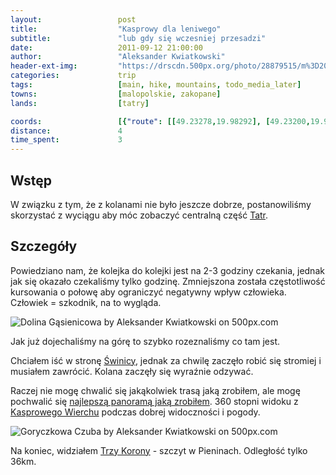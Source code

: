```yaml
---
layout:                 post
title:                  "Kasprowy dla leniwego"
subtitle:               "lub gdy się wczesniej przesadzi"
date:                   2011-09-12 21:00:00
author:                 "Aleksander Kwiatkowski"
header-ext-img:         "https://drscdn.500px.org/photo/28879515/m%3D2048/fb41d8488de306ab6c75db2b62dbd605"
categories:             trip
tags:                   [main, hike, mountains, todo_media_later]
towns:                  [malopolskie, zakopane]
lands:                  [tatry]

coords:                 [{"route": [[49.23278,19.98292], [49.23200,19.98143], [49.22527,19.99224]], "type": "hike"}, {"route": [[49.28694,19.97117], [49.27757,19.98108], [49.26936,19.97945]], "type": "hike"}, {"route": [[49.26931,19.97923], [49.25197,19.97383], [49.23278,19.98292]], "type": "train"}]
distance:               4
time_spent:             3
---
```


[wiki-tatry]:           https://pl.wikipedia.org/wiki/Tatry
[wiki-swinica]:         https://pl.wikipedia.org/wiki/%C5%9Awinica
[wiki-trzy-korony]:     https://pl.wikipedia.org/wiki/Trzy_Korony_(szczyt)
[wiki-kasprowy]:        https://pl.wikipedia.org/wiki/Kasprowy_Wierch

[panoramio-tatry]:      http://www.panoramio.com/photo/66997131

Wstęp
-----

W związku z tym, że z kolanami nie było jeszcze dobrze, postanowiliśmy skorzystać z wyciągu aby móc zobaczyć centralną część [Tatr][wiki-tatry].

Szczegóły
---------

Powiedziano nam, że kolejka do kolejki jest na 2-3 godziny czekania, jednak jak
się okazało czekaliśmy tylko godzinę. Zmniejszona została
częstotliwość kursowania o połowę aby ograniczyć negatywny wpływ człowieka. Człowiek = szkodnik, na to wygląda.

<div class='pixels-photo'>
  <p>
    <img src='https://drscdn.500px.org/photo/30557563/m%3D900/57cf6bfb98f068df6139d71d246b2039' alt='Dolina Gąsienicowa by Aleksander Kwiatkowski on 500px.com'>
  </p>
  <a href='https://500px.com/photo/30557563/dolina-g%C4%85sienicowa-by-aleksander-kwiatkowski' alt='Dolina Gąsienicowa by Aleksander Kwiatkowski on 500px.com'></a>
</div>
<script type='text/javascript' src='https://500px.com/embed.js'></script>

Jak już dojechaliśmy na górę to szybko rozeznaliśmy co tam jest.

Chciałem iść w stronę [Świnicy][wiki-swinica], jednak za chwilę zaczęło robić się
stromiej i musiałem zawrócić. Kolana zaczęły się wyraźnie odzywać.

Raczej nie mogę chwalić się jakąkolwiek trasą jaką zrobiłem, ale mogę pochwalić się [najlepszą panoramą jaką zrobiłem][panoramio-tatry].
360 stopni widoku z [Kasprowego Wierchu][wiki-kasprowy] podczas dobrej widoczności i pogody.

<div class='pixels-photo'>
  <p>
    <img src='https://drscdn.500px.org/photo/28879515/m%3D900/1b0cf47965cb0d262d7e8cd75ca9a4f9' alt='Goryczkowa Czuba by Aleksander Kwiatkowski on 500px.com'>
  </p>
  <a href='https://500px.com/photo/28879515/goryczkowa-czuba-by-aleksander-kwiatkowski' alt='Goryczkowa Czuba by Aleksander Kwiatkowski on 500px.com'></a>
</div>
<script type='text/javascript' src='https://500px.com/embed.js'></script>

Na koniec, widziałem [Trzy Korony][wiki-trzy-korony] - szczyt w Pieninach. Odległość tylko 36km.
